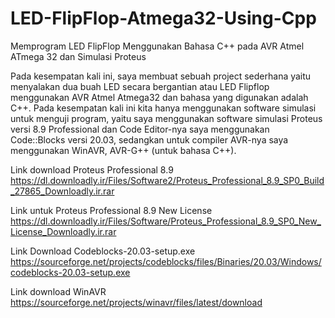 # LED-FlipFlop-Atmega32-Using-Cpp
Memprogram LED FlipFlop Menggunakan Bahasa C++ pada AVR Atmel ATmega 32 dan Simulasi Proteus 

Pada kesempatan kali ini, saya membuat sebuah project sederhana yaitu menyalakan dua buah LED secara bergantian atau LED Flipflop menggunakan AVR Atmel Atmega32 dan bahasa yang digunakan adalah C++. Pada kesempatan kali ini kita hanya menggunakan software simulasi untuk menguji program, yaitu saya menggunakan software simulasi Proteus versi 8.9 Professional dan Code Editor-nya saya menggunakan Code::Blocks versi 20.03, sedangkan untuk compiler AVR-nya saya menggunakan WinAVR, AVR-G++ (untuk bahasa C++).

Link download Proteus Professional 8.9 https://dl.downloadly.ir/Files/Software2/Proteus_Professional_8.9_SP0_Build_27865_Downloadly.ir.rar

Link untuk Proteus Professional 8.9 New License https://dl.downloadly.ir/Files/Software/Proteus_Professional_8.9_SP0_New_License_Downloadly.ir.rar

Link Download Codeblocks-20.03-setup.exe https://sourceforge.net/projects/codeblocks/files/Binaries/20.03/Windows/codeblocks-20.03-setup.exe

Link download WinAVR https://sourceforge.net/projects/winavr/files/latest/download
